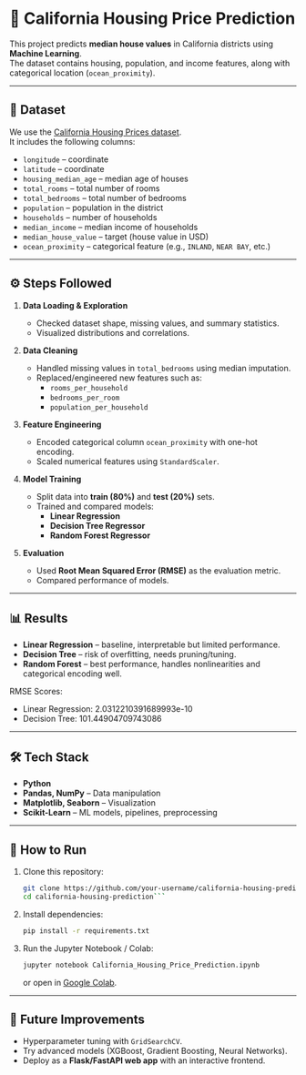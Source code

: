 # 🏡 California Housing Price Prediction

This project predicts **median house values** in California districts using **Machine Learning**.  
The dataset contains housing, population, and income features, along with categorical location (`ocean_proximity`).  

---

## 📂 Dataset
We use the [California Housing Prices dataset](https://www.kaggle.com/datasets/camnugent/california-housing-prices).  
It includes the following columns:

- `longitude` – coordinate
- `latitude` – coordinate
- `housing_median_age` – median age of houses
- `total_rooms` – total number of rooms
- `total_bedrooms` – total number of bedrooms
- `population` – population in the district
- `households` – number of households
- `median_income` – median income of households
- `median_house_value` – target (house value in USD)
- `ocean_proximity` – categorical feature (e.g., `INLAND`, `NEAR BAY`, etc.)

---

## ⚙️ Steps Followed
1. **Data Loading & Exploration**
   - Checked dataset shape, missing values, and summary statistics.
   - Visualized distributions and correlations.
   
2. **Data Cleaning**
   - Handled missing values in `total_bedrooms` using median imputation.
   - Replaced/engineered new features such as:
     - `rooms_per_household`
     - `bedrooms_per_room`
     - `population_per_household`

3. **Feature Engineering**
   - Encoded categorical column `ocean_proximity` with one-hot encoding.
   - Scaled numerical features using `StandardScaler`.

4. **Model Training**
   - Split data into **train (80%)** and **test (20%)** sets.
   - Trained and compared models:
     - **Linear Regression**
     - **Decision Tree Regressor**
     - **Random Forest Regressor**

5. **Evaluation**
   - Used **Root Mean Squared Error (RMSE)** as the evaluation metric.
   - Compared performance of models.

---

## 📊 Results
- **Linear Regression** – baseline, interpretable but limited performance.
- **Decision Tree** – risk of overfitting, needs pruning/tuning.
- **Random Forest** – best performance, handles nonlinearities and categorical encoding well.

RMSE Scores:
- Linear Regression: 2.0312210391689993e-10
- Decision Tree: 101.44904709743086

---

## 🛠️ Tech Stack
- **Python**  
- **Pandas, NumPy** – Data manipulation  
- **Matplotlib, Seaborn** – Visualization  
- **Scikit-Learn** – ML models, pipelines, preprocessing  

---

## 🚀 How to Run
1. Clone this repository:
   ```bash
   git clone https://github.com/your-username/california-housing-prediction.git
   cd california-housing-prediction```

2. Install dependencies:

   ```bash
   pip install -r requirements.txt
   ```
3. Run the Jupyter Notebook / Colab:

   ```bash
   jupyter notebook California_Housing_Price_Prediction.ipynb
   ```

   or open in [Google Colab](https://colab.research.google.com).

---

## 📌 Future Improvements

* Hyperparameter tuning with `GridSearchCV`.
* Try advanced models (XGBoost, Gradient Boosting, Neural Networks).
* Deploy as a **Flask/FastAPI web app** with an interactive frontend.
